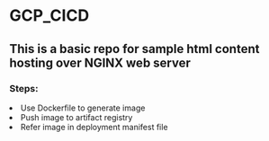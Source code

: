 # GCP_CICD
## This is a basic repo for sample html content hosting over NGINX web server
### Steps:
<li>Use Dockerfile to generate image</li>
<li>Push image to artifact registry</li>
<li>Refer image in deployment manifest file</li>
